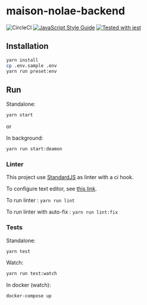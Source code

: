# maison-nolae-backend

![CircleCI](https://circleci.com/gh/GTSpray/maison-nolae-backend/tree/develop.svg?style=svg "CircleCI")
[![JavaScript Style Guide](https://img.shields.io/badge/code_style-standard-brightgreen.svg)](https://standardjs.com)
[![Tested with jest](https://img.shields.io/badge/tested_with-jest-99424f.svg)](https://github.com/facebook/jest)

## Installation

```bash
yarn install
cp .env.sample .env
yarn run preset:env
```

## Run

Standalone: 

```bash
yarn start
```

or 

In background: 

```bash
yarn run start:deamon
```

### Linter

This project use [StandardJS](https://standardjs.com) as linter with a ci hook.

To configure text editor, see [this link](https://standardjs.com/#are-there-text-editor-plugins).

To run linter : `yarn run lint`

To run linter with auto-fix : `yarn run lint:fix`

### Tests

Standalone: 
```bash
yarn test
```

Watch: 
```bash
yarn run test:watch
```

In docker (watch): 
```bash
docker-compose up
```
